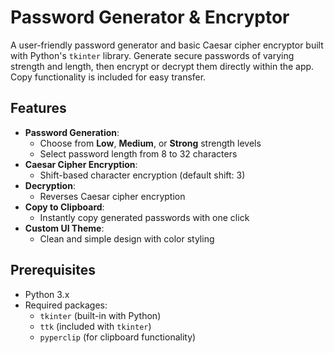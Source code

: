# Password Generator & Encryptor

A user-friendly password generator and basic Caesar cipher encryptor built with Python's `tkinter` library. Generate secure passwords of varying strength and length, then encrypt or decrypt them directly within the app. Copy functionality is included for easy transfer.

## Features

- **Password Generation**:
  - Choose from **Low**, **Medium**, or **Strong** strength levels
  - Select password length from 8 to 32 characters
- **Caesar Cipher Encryption**:
  - Shift-based character encryption (default shift: 3)
- **Decryption**:
  - Reverses Caesar cipher encryption
- **Copy to Clipboard**:
  - Instantly copy generated passwords with one click
- **Custom UI Theme**:
  - Clean and simple design with color styling

## Prerequisites

- Python 3.x
- Required packages:
  - `tkinter` (built-in with Python)
  - `ttk` (included with `tkinter`)
  - `pyperclip` (for clipboard functionality)
